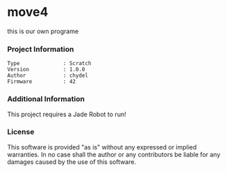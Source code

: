 move4
================

this is our own programe

### Project Information
```
Type              : Scratch
Version           : 1.0.0
Author            : chydel
Firmware          : 42
```

### Additional Information
This project requires a Jade Robot to run!

### License
This software is provided "as is" without any expressed or implied warranties.  In no case shall the author or any contributors be liable for any damages caused by the use of this software.

